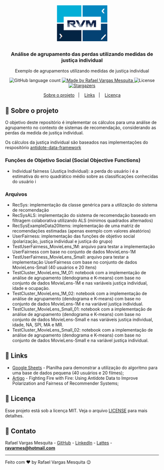 <h1 align="center">
    <img alt="RVM" src="https://github.com/ravarmes/recsys-cluster-loss/blob/master/assets/logo.jpg" />
</h1>

<h3 align="center">
  Análise de agrupamento das perdas utilizando medidas de justiça individual
</h3>

<p align="center">Exemplo de agrupamentos utilizando medidas de justiça individual </p>

<p align="center">
  <img alt="GitHub language count" src="https://img.shields.io/github/languages/count/ravarmes/recsys-cluster-loss?color=%2304D361">

  <a href="http://www.linkedin.com/in/rafael-vargas-mesquita">
    <img alt="Made by Rafael Vargas Mesquita" src="https://img.shields.io/badge/made%20by-Rafael%20Vargas%20Mesquita-%2304D361">
  </a>

  <img alt="License" src="https://img.shields.io/badge/license-MIT-%2304D361">

  <a href="https://github.com/ravarmes/recsys-cluster-loss/stargazers">
    <img alt="Stargazers" src="https://img.shields.io/github/stars/ravarmes/recsys-cluster-loss?style=social">
  </a>
</p>

<p align="center">
  <a href="#-sobre">Sobre o projeto</a>&nbsp;&nbsp;&nbsp;|&nbsp;&nbsp;&nbsp;
  <a href="#-links">Links</a>&nbsp;&nbsp;&nbsp;|&nbsp;&nbsp;&nbsp;
  <a href="#-licenca">Licença</a>
</p>

## :page_with_curl: Sobre o projeto <a name="-sobre"/></a>

O objetivo deste repositório é implementar os cálculos para uma análise de agrupamento no contexto de sistemas de recomendação, considerando as perdas da medida de justiça individual.

Os cálculos da justiça individual são baseados nas implementações do respositório [antidote-data-framework](https://github.com/rastegarpanah/antidote-data-framework) 

### Funções de Objetivo Social (Social Objective Functions)

* Individual fairness (Justiça Individual): a perda do usuário i é a estimativa do erro quadrático médio sobre as classificações conhecidas do usuário i

### Arquivos

- RecSys: implementação da classe genérica para a utilização do sistema de recomendação
- RecSysALS: implementação do sistema de recomendação baseado em filtragem colaborativa utilizando ALS (mínimos quadrados alternados)
- RecSysExampleData20Items: implementação de uma matriz de recomendações estimadas (apenas exemplo com valores aleatórios)
- UserFairness: implementação das funções de objetivo social (polarização, justiça individual e justiça do grupo)
- TestUserFairness_MovieLens_1M: arquivo para testar a implementação UserFairness com base no conjunto de dados MovieLens-1M
- TestUserFairness_MovieLens_Small: arquivo para testar a implementação UserFairness com base no conjunto de dados MovieLens-Small (40 usuários e 20 itens)
- TestCluster_MovieLens_1M_01: notebook com a implementação de análise de agrupamento (dendograma e K-means) com base no conjunto de dados MovieLens-1M e nas variáveis justiça individual, idade e ocupação.
- TestCluster_MovieLens_1M_02: notebook com a implementação de análise de agrupamento (dendograma e K-means) com base no conjunto de dados MovieLens-1M e na variável justiça individual.
- TestCluster_MovieLens_Small_01: notebook com a implementação de análise de agrupamento (dendograma e K-means) com base no conjunto de dados MovieLens-Small e nas variáveis justiça individual, idade, NA, SPI, MA e MR.
- TestCluster_MovieLens_Small_02: notebook com a implementação de análise de agrupamento (dendograma e K-means) com base no conjunto de dados MovieLens-Small e na variável justiça individual.


## :link: Links <a name="-links"/></a>

- [Google Sheets](https://github.com/ravarmes/recsys-cluster-loss/blob/master/docs/recsys-cluster-loss-example.xlsx) - Planilha para demonstrar a utilização do algoritmo para uma base de dados pequena (40 usuários e 20 filmes);
- [Artigo](https://arxiv.org/pdf/1812.01504.pdf) - Fighting Fire with Fire: Using Antidote Data to Improve Polarization and Fairness of Recommender Systems;


## :memo: Licença <a name="-licenca"/></a>

Esse projeto está sob a licença MIT. Veja o arquivo [LICENSE](LICENSE.md) para mais detalhes.

## :email: Contato

Rafael Vargas Mesquita - [GitHub](https://github.com/ravarmes) - [LinkedIn](https://www.linkedin.com/in/rafael-vargas-mesquita) - [Lattes](http://lattes.cnpq.br/6616283627544820) - **ravarmes@hotmail.com**

---

Feito com ♥ by Rafael Vargas Mesquita :wink: